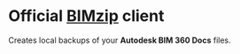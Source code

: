 Official [BIMzip](http://bimzip.itcompro.ru/) client 
========

Creates local backups of your **Autodesk BIM 360 Docs** files.
